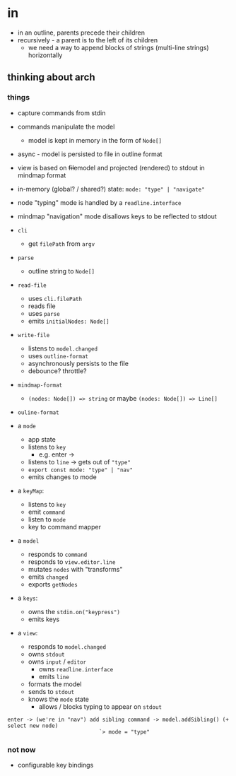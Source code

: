 # in

- in an outline, parents precede their children
- recursively - a parent is to the left of its children
  - we need a way to append blocks of strings (multi-line strings) horizontally

## thinking about arch

### things

- capture commands from stdin
- commands manipulate the model
  - model is kept in memory in the form of `Node[]`
- async - model is persisted to file in outline format
- view is based on ~~file~~model and projected (rendered) to stdout in mindmap format
- in-memory (global? / shared?) state: `mode: "type" | "navigate"`
- node "typing" mode is handled by a `readline.interface`
- mindmap "navigation" mode disallows keys to be reflected to stdout

- `cli`
  - get `filePath` from `argv`
- `parse`
  - outline string to `Node[]`
- `read-file`
  - uses `cli.filePath`
  - reads file
  - uses `parse`
  - emits `initialNodes: Node[]`
- `write-file`
  - listens to `model.changed`
  - uses `outline-format`
  - asynchronously persists to the file
  - debounce? throttle?
- `mindmap-format`
  - `(nodes: Node[]) => string` or maybe `(nodes: Node[]) => Line[]`
- `ouline-format`
- a `mode`
  - app state
  - listens to `key`
    - e.g. enter ->
  - listens to `line` -> gets out of `"type"`
  - `export const mode: "type" | "nav"`
  - emits changes to mode
- a `keyMap`:
  - listens to `key`
  - emit `command`
  - listen to `mode`
  - key to command mapper
- a `model`
  - responds to `command`
  - responds to `view.editor.line`
  - mutates `nodes` with "transforms"
  - emits `changed`
  - exports `getNodes`
- a `keys`:
  - owns the `stdin.on("keypress")`
  - emits keys
- a `view`:
  - responds to `model.changed`
  - owns `stdout`
  - owns `input` / `editor`
    - owns `readline.interface`
    - emits `line`
  - formats the model
  - sends to `stdout`
  - knows the `mode` state
    - allows / blocks typing to appear on `stdout`

```
enter -> (we're in "nav") add sibling command -> model.addSibling() (+ select new node)
                             `> mode = "type"
```

### not now

- configurable key bindings

